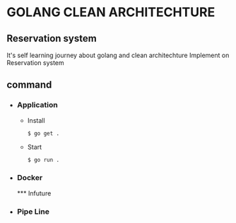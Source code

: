 # GOLANG CLEAN ARCHITECHTURE
## Reservation system

It's self learning journey about golang and clean architechture
Implement on Reservation system

## command
  - ### Application
      - Install
        ```sh
        $ go get .
        ```
      - Start
        ```sh
        $ go run .
        ```
  - ### Docker
    *** Infuture
  - ### Pipe Line
